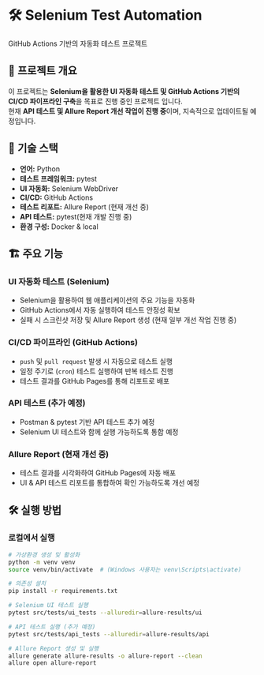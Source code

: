 # 🛠 Selenium Test Automation  
GitHub Actions 기반의 자동화 테스트 프로젝트  

## 📌 프로젝트 개요  
이 프로젝트는 **Selenium을 활용한 UI 자동화 테스트 및 GitHub Actions 기반의 CI/CD 파이프라인 구축**을 목표로 진행 중인 프로젝트 입니다.  
현재 **API 테스트 및 Allure Report 개선 작업이 진행 중**이며, 지속적으로 업데이트될 예정입니다.  

## 🚀 기술 스택  
- **언어:** Python  
- **테스트 프레임워크:** pytest  
- **UI 자동화:** Selenium WebDriver  
- **CI/CD:** GitHub Actions  
- **테스트 리포트:** Allure Report (현재 개선 중)  
- **API 테스트:** pytest(현재 개발 진행 중)  
- **환경 구성:** Docker & local

## 🏗 주요 기능  
### **UI 자동화 테스트 (Selenium)**  
- Selenium을 활용하여 웹 애플리케이션의 주요 기능을 자동화  
- GitHub Actions에서 자동 실행하여 테스트 안정성 확보  
- 실패 시 스크린샷 저장 및 Allure Report 생성 (현재 일부 개선 작업 진행 중)  

### **CI/CD 파이프라인 (GitHub Actions)**  
- `push` 및 `pull request` 발생 시 자동으로 테스트 실행  
- 일정 주기로 (`cron`) 테스트 실행하여 반복 테스트 진행  
- 테스트 결과를 GitHub Pages를 통해 리포트로 배포  

### **API 테스트 (추가 예정)**  
- Postman & pytest 기반 API 테스트 추가 예정  
- Selenium UI 테스트와 함께 실행 가능하도록 통합 예정  

### **Allure Report (현재 개선 중)**  
- 테스트 결과를 시각화하여 GitHub Pages에 자동 배포  
- UI & API 테스트 리포트를 통합하여 확인 가능하도록 개선 예정  

## 🛠 실행 방법  
### **로컬에서 실행**  
```bash
# 가상환경 생성 및 활성화
python -m venv venv
source venv/bin/activate  # (Windows 사용자는 venv\Scripts\activate)

# 의존성 설치
pip install -r requirements.txt

# Selenium UI 테스트 실행
pytest src/tests/ui_tests --alluredir=allure-results/ui

# API 테스트 실행 (추가 예정)
pytest src/tests/api_tests --alluredir=allure-results/api

# Allure Report 생성 및 실행
allure generate allure-results -o allure-report --clean
allure open allure-report
